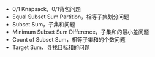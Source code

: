 - 0/1 Knapsack，0/1背包问题
- Equal Subset Sum Partition，相等子集划分问题
- Subset Sum，子集和问题
- Minimum Subset Sum Difference，子集和的最小差问题
- Count of Subset Sum，相等子集和的个数问题
- Target Sum，寻找目标和的问题


